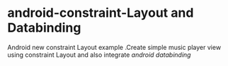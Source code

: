 # android-constraint-Layout and Databinding
Android new constraint Layout example .Create simple music player view using constraint Layout and also integrate *android databinding*
